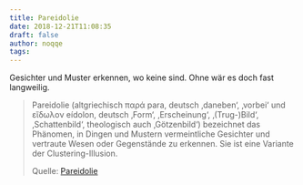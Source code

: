 ```yaml
---
title: Pareidolie
date: 2018-12-21T11:08:35
draft: false
author: noqqe
tags:
---
```


Gesichter und Muster erkennen, wo keine sind. Ohne wär es doch fast
langweilig.

> Pareidolie (altgriechisch παρά para, deutsch ‚daneben‘, ‚vorbei‘ und εἴδωλον
> eídolon, deutsch ‚Form‘, ‚Erscheinung‘, ‚(Trug-)Bild‘, ‚Schattenbild‘,
> theologisch auch ‚Götzenbild‘) bezeichnet das Phänomen, in Dingen und Mustern
> vermeintliche Gesichter und vertraute Wesen oder Gegenstände zu erkennen. Sie
> ist eine Variante der Clustering-Illusion.
>
> Quelle: [Pareidolie](https://de.wikipedia.org/wiki/Pareidolie)